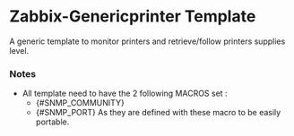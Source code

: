 # Zabbix-Genericprinter Template
A generic template to monitor printers and retrieve/follow printers supplies level.

### Notes
- All template need to have the 2 following MACROS set :
  - {#SNMP_COMMUNITY}
  - {#SNMP_PORT}
  As they are defined with these macro to be easily portable.

